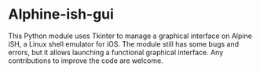 # Alphine-ish-gui
This Python module uses Tkinter to manage a graphical interface on Alpine iSH, a Linux shell emulator for iOS. The module still has some bugs and errors, but it allows launching a functional graphical interface. Any contributions to improve the code are welcome.
